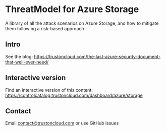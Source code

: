 # ThreatModel for Azure Storage
A library of all the attack scenarios on Azure Storage, and how to mitigate them following a risk-based approach 

## Intro
See the blog: https://trustoncloud.com/the-last-azure-security-document-that-well-ever-need/

## Interactive version
Find an interactive version of this content: https://controlcatalog.trustoncloud.com/dashboard/azure/storage

## Contact
Email [contact@trustoncloud.com](mailto:contact@trustoncloud.com) or use GitHub issues
